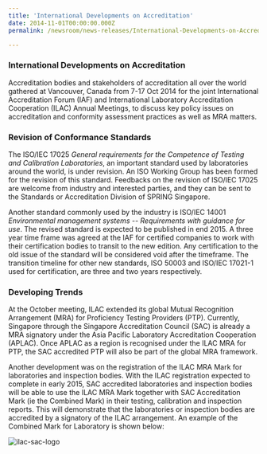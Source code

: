 ```yaml
---
title: 'International Developments on Accreditation'
date: 2014-11-01T00:00:00.000Z
permalink: /newsroom/news-releases/International-Developments-on-Accreditation

---
```



### International Developments on Accreditation

Accreditation bodies and stakeholders of accreditation all over the world gathered at Vancouver, Canada from 7-17 Oct 2014 for the joint International Accreditation Forum (IAF) and International Laboratory Accreditation Cooperation (ILAC) Annual Meetings, to discuss key policy issues on accreditation and conformity assessment practices as well as MRA matters.

### Revision of Conformance Standards

The ISO/IEC 17025 *General requirements for the Competence of Testing and Calibration Laboratories*, an important standard used by laboratories around the world, is under revision. An ISO Working Group has been formed for the revision of this standard.  Feedbacks on the revision of ISO/IEC 17025 are welcome from industry and interested parties, and they can be sent to the Standards or Accreditation Division of SPRING Singapore.  

Another standard commonly used by the industry is ISO/IEC 14001 *Environmental management systems -- Requirements with guidance for use*. The revised standard is expected to be published in end 2015. A three year time frame was agreed at the IAF for certified companies to work with their certification bodies to transit to the new edition. Any certification to the old issue of the standard will be considered void after the timeframe. The transition timeline for other new standards, ISO 50003 and ISO/IEC 17021-1 used for certification, are three and two years respectively.

### Developing Trends

At the October meeting, ILAC extended its global Mutual Recognition Arrangement (MRA) for Proficiency Testing Providers (PTP). Currently, Singapore through the Singapore Accreditation Council (SAC) is already a MRA signatory under the Asia Pacific Laboratory Accreditation Cooperation (APLAC). Once APLAC as a region is recognised under the ILAC MRA for PTP, the SAC accredited PTP will also be part of the global MRA framework.

Another development was on the registration of the ILAC MRA Mark for laboratories and inspection bodies. With the ILAC registration expected to complete in early 2015, SAC accredited laboratories and inspection bodies will be able to use the ILAC MRA Mark together with SAC Accreditation Mark (ie the Combined Mark) in their testing, calibration and inspection reports. This will demonstrate that the laboratories or inspection bodies are accredited by a signatory of the ILAC arrangement. An example of the Combined Mark for Laboratory is shown below:

![ilac-sac-logo](/images/press-release/documents/ilac-sac-Logo.png)
